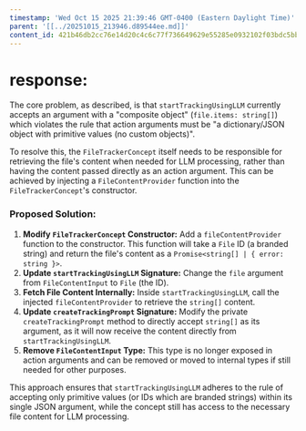 ```yaml
---
timestamp: 'Wed Oct 15 2025 21:39:46 GMT-0400 (Eastern Daylight Time)'
parent: '[[../20251015_213946.d89544ee.md]]'
content_id: 421b46db2cc76e14d20c4c6c77f736649629e55285e0932102f03bdc5bb2f65c
---
```


# response:

The core problem, as described, is that `startTrackingUsingLLM` currently accepts an argument with a "composite object" (`file.items: string[]`) which violates the rule that action arguments must be "a dictionary/JSON object with primitive values (no custom objects)".

To resolve this, the `FileTrackerConcept` itself needs to be responsible for retrieving the file's content when needed for LLM processing, rather than having the content passed directly as an action argument. This can be achieved by injecting a `FileContentProvider` function into the `FileTrackerConcept`'s constructor.

### Proposed Solution:

1. **Modify `FileTrackerConcept` Constructor:** Add a `fileContentProvider` function to the constructor. This function will take a `File` ID (a branded string) and return the file's content as a `Promise<string[] | { error: string }>`.
2. **Update `startTrackingUsingLLM` Signature:** Change the `file` argument from `FileContentInput` to `File` (the ID).
3. **Fetch File Content Internally:** Inside `startTrackingUsingLLM`, call the injected `fileContentProvider` to retrieve the `string[]` content.
4. **Update `createTrackingPrompt` Signature:** Modify the private `createTrackingPrompt` method to directly accept `string[]` as its argument, as it will now receive the content directly from `startTrackingUsingLLM`.
5. **Remove `FileContentInput` Type:** This type is no longer exposed in action arguments and can be removed or moved to internal types if still needed for other purposes.

This approach ensures that `startTrackingUsingLLM` adheres to the rule of accepting only primitive values (or IDs which are branded strings) within its single JSON argument, while the concept still has access to the necessary file content for LLM processing.
